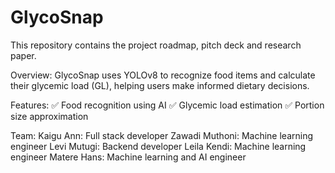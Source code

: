 # GlycoSnap
This repository contains the project roadmap, pitch deck and research paper.

Overview:
GlycoSnap uses YOLOv8 to recognize food items and calculate their glycemic load (GL), helping users make informed dietary decisions.

Features:
✅ Food recognition using AI
✅ Glycemic load estimation
✅ Portion size approximation

Team:
Kaigu Ann: Full stack developer
Zawadi Muthoni: Machine learning engineer
Levi Mutugi: Backend developer
Leila Kendi: Machine learning engineer
Matere Hans: Machine learning and AI engineer
